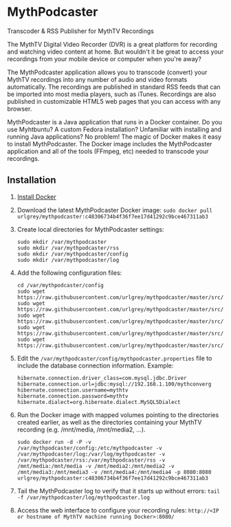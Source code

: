 # MythPodcaster
Transcoder & RSS Publisher for MythTV Recordings

The MythTV Digital Video Recorder (DVR) is a great platform for recording and watching video content at home. But wouldn't it be great to access your recordings from your mobile device or computer when you're away?

The MythPodcaster application allows you to transcode (convert) your MythTV recordings into any number of audio and video formats automatically. The recordings are published in standard RSS feeds that can be imported into most media players, such as iTunes. Recordings are also published in customizable HTML5 web pages that you can access with any browser.

MythPodcaster is a Java application that runs in a Docker container.  Do you use Myhtbuntu?  A custom Fedora installation?  Unfamiliar with installing and running Java applications?  No problem!  The magic of Docker makes it easy to install MythPodcaster.  The Docker image includes the MythPodcaster application and all of the tools (FFmpeg, etc) needed to transcode your recordings.

## Installation

1. [Install Docker](https://docs.docker.com/installation/ubuntulinux/)
2. Download the latest MythPodcaster Docker image: ```sudo docker pull urlgrey/mythpodcaster:c48306734b4f36f7ee17d41292c9bce467311ab3```
3. Create local directories for MythPodcaster settings:

    ```shell
    sudo mkdir /var/mythpodcaster
    sudo mkdir /var/mythpodcaster/rss
    sudo mkdir /var/mythpodcaster/config
    sudo mkdir /var/mythpodcaster/log
    ```
4. Add the following configuration files:

    ```shell
    cd /var/mythpodcaster/config
    sudo wget https://raw.githubusercontent.com/urlgrey/mythpodcaster/master/src/main/conf/mythpodcaster.properties
    sudo wget https://raw.githubusercontent.com/urlgrey/mythpodcaster/master/src/main/conf/transcoding_profiles.xml
    sudo wget https://raw.githubusercontent.com/urlgrey/mythpodcaster/master/src/main/conf/log4j.xml
    sudo wget https://raw.githubusercontent.com/urlgrey/mythpodcaster/master/src/main/conf/feed_file_transformation.xslt
    sudo wget https://raw.githubusercontent.com/urlgrey/mythpodcaster/master/src/main/conf/subscriptions.xml
    ```
5. Edit the ```/var/mythpodcaster/config/mythpodcaster.properties``` file to include the database connection information.  Example:

    ```properties
    hibernate.connection.driver_class=com.mysql.jdbc.Driver
    hibernate.connection.url=jdbc:mysql://192.168.1.100/mythconverg
    hibernate.connection.username=mythtv
    hibernate.connection.password=mythtv
    hibernate.dialect=org.hibernate.dialect.MySQL5Dialect
    ```
6. Run the Docker image with mapped volumes pointing to the directories created earlier, as well as the directories containing your MythTV recording (e.g. /mnt/media, /mnt/media2, ...).  

    ```shell
    sudo docker run -d -P -v /var/mythpodcaster/config:/etc/mythpodcaster -v /var/mythpodcaster/log:/var/log/mythpodcaster -v /var/mythpodcaster/rss:/var/mythpodcaster/rss -v /mnt/media:/mnt/media -v /mnt/media2:/mnt/media2 -v /mnt/media3:/mnt/media3 -v /mnt/media4:/mnt/media4 -p 8080:8080 urlgrey/mythpodcaster:c48306734b4f36f7ee17d41292c9bce467311ab3
    ```
7. Tail the MythPodcaster log to verify that it starts up without errors: ```tail -f /var/mythpodcaster/log/mythpodcaster.log```
8. Access the web interface to configure your recording rules: ```http://<IP or hostname of MythTV machine running Docker>:8080/```
